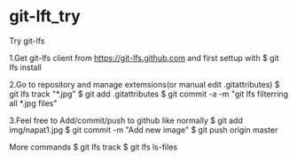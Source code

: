 # git-lft_try
Try git-lfs

1.Get git-lfs client from https://git-lfs.github.com and first settup with
$ git lfs install

2.Go to repository and manage extemsions(or manual edit .gitattributes)
$ git lfs track "*.jpg"
$ git add .gitattributes
$ git commit -a -m "git lfs filterring all *.jpg files"

3.Feel free to Add/commit/push to github like normally
$ git add img/napat1.jpg
$ git commit -m "Add new image"
$ git push origin master

More commands
$ git lfs track
$ git lfs ls-files
